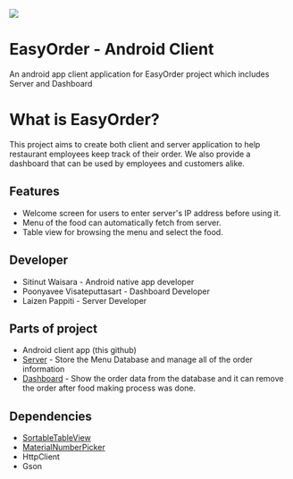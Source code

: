![](https://raw.githubusercontent.com/maxmacstn/EasyOrder-Android-Client/master/images/git_header1.png?token=AS27iSJKiGgsbMpqo2Xk1E9-zi4Gvg70ks5aHOYowA%3D%3D)



# EasyOrder - Android Client
An android app client application for EasyOrder project which includes Server and Dashboard

# What is EasyOrder?
This project aims to create both client and server application to help restaurant employees keep track of their order. We also provide a dashboard that can be used by employees and customers alike.

## Features
- Welcome screen for users to enter server's IP address before using it.
- Menu of the food can automatically fetch from server.
- Table view for browsing the menu and select the food.


## Developer
- Sitinut Waisara - Android native app developer
- Poonyavee Visateputtasart - Dashboard Developer
- Laizen Pappiti - Server Developer

## Parts of project
- Android client app (this github)
- [Server](https://github.com/coregameHD/EasyOrderDashboard) - Store the Menu Database and manage all of the order information
- [Dashboard](https://github.com/EnviableYapper0/EasyOrderServer) - Show the order data from the database and it can remove the order after food making process was done.

## Dependencies
- [SortableTableView](https://github.com/ISchwarz23/SortableTableView)
- [MaterialNumberPicker](https://github.com/KasualBusiness/MaterialNumberPicker)
- HttpClient
- Gson
